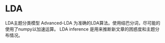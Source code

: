 # LDA
LDA主题分类模型
Advanced-LDA 为准确的LDA算法。使用结巴分词，尽可能的使用了numpy以加速运算。
LDA inference 是用来推断新文章的困惑度和主题分布情况。
